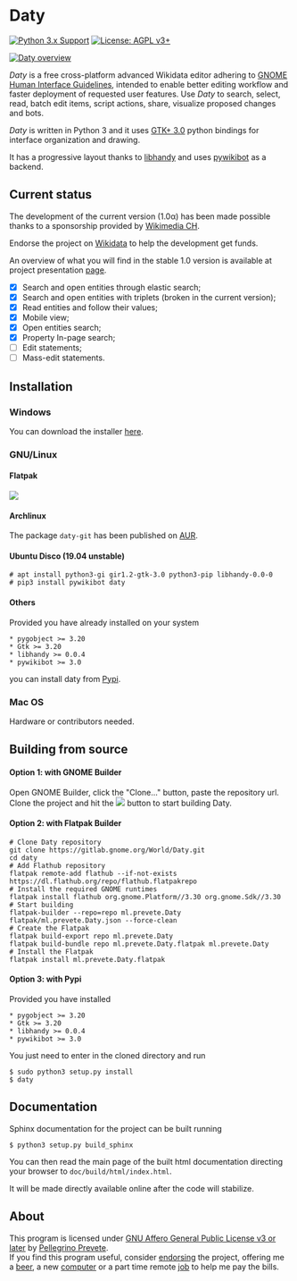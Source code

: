 # Daty

[![Python 3.x Support](https://img.shields.io/pypi/pyversions/Django.svg)](https://python.org)
[![License: AGPL v3+](https://img.shields.io/badge/license-AGPL%20v3%2B-blue.svg)](http://www.gnu.org/licenses/agpl-3.0)

[![Daty overview](https://gitlab.gnome.org/World/Daty/raw/master/screenshots/overview.png)](screenshots/overview.png)

*Daty* is a free cross-platform advanced Wikidata editor adhering to [GNOME Human Interface Guidelines](https://developer.gnome.org/hig/stable/), intended to enable better editing workflow and faster deployment of requested user features.
Use *Daty* to search, select, read, batch edit items, script actions, share, visualize proposed changes and bots.

*Daty* is written in Python 3 and it uses [GTK+ 3.0](https://developer.gnome.org/hig/stable/) python bindings for interface organization and drawing.

It has a progressive layout thanks to [libhandy](https://source.puri.sm/Librem5/libhandy) and uses [pywikibot](https://phabricator.wikimedia.org/project/profile/87/) as a backend. 

## Current status

The development of the current version (1.0α) has been made possible thanks to a sponsorship provided by [Wikimedia CH](https://wikimedia.ch). 

Endorse the project on [Wikidata](https://wikidata.org/wiki/User:Ogoorcs/Daty/Endorsement) to help the development get funds.

An overview of what you will find in the stable 1.0 version is available at project presentation [page](https://prevete.ml/articles/daty.html).


- [X] Search and open entities through elastic search;
- [X] Search and open entities with triplets (broken in the current version);
- [X] Read entities and follow their values;
- [X] Mobile view;
- [X] Open entities search;
- [X] Property In-page search;
- [ ] Edit statements;
- [ ] Mass-edit statements.

## Installation

### Windows
You can download the installer [here](https://gitlab.gnome.org/World/Daty/uploads/6129428130ad687e2fac23fa4a3c839b/daty-x86_64-1.0alpha.msi).

### GNU/Linux

#### Flatpak

[![](https://terminal.run/stuff/flathub_download_badge.png)](https://flathub.org/apps/details/ml.prevete.Daty)

#### Archlinux
The package `daty-git` has been published on [AUR](https://aur.archlinux.org/packages/daty-git/).

#### Ubuntu Disco (19.04 unstable)

    # apt install python3-gi gir1.2-gtk-3.0 python3-pip libhandy-0.0-0
    # pip3 install pywikibot daty

#### Others
Provided you have already installed on your system

```
* pygobject >= 3.20
* Gtk >= 3.20
* libhandy >= 0.0.4
* pywikibot >= 3.0
```
you can install daty from [Pypi](https://pypi.org/project/daty/).

### Mac OS
Hardware or contributors needed.

## Building from source

#### Option 1: with GNOME Builder
Open GNOME Builder, click the "Clone..." button, paste the repository url.
Clone the project and hit the ![](https://terminal.run/stuff/run_button.png) button to start building Daty.

#### Option 2: with Flatpak Builder
```
# Clone Daty repository
git clone https://gitlab.gnome.org/World/Daty.git
cd daty
# Add Flathub repository
flatpak remote-add flathub --if-not-exists https://dl.flathub.org/repo/flathub.flatpakrepo
# Install the required GNOME runtimes
flatpak install flathub org.gnome.Platform//3.30 org.gnome.Sdk//3.30
# Start building
flatpak-builder --repo=repo ml.prevete.Daty flatpak/ml.prevete.Daty.json --force-clean
# Create the Flatpak
flatpak build-export repo ml.prevete.Daty
flatpak build-bundle repo ml.prevete.Daty.flatpak ml.prevete.Daty
# Install the Flatpak
flatpak install ml.prevete.Daty.flatpak
```

#### Option 3: with Pypi
Provided you have installed

```
* pygobject >= 3.20
* Gtk >= 3.20
* libhandy >= 0.0.4
* pywikibot >= 3.0
```
You just need to enter in the cloned directory and run

    $ sudo python3 setup.py install
    $ daty

## Documentation

Sphinx documentation for the project can be built running

    $ python3 setup.py build_sphinx

You can then read the main page of the built html documentation directing your browser to `doc/build/html/index.html`.

It will be made directly available online after the code will stabilize.

## About

This program is licensed under [GNU Affero General Public License v3 or later](https://www.gnu.org/licenses/agpl-3.0.en.html) by [Pellegrino Prevete](http://prevete.ml).<br>
If you find this program useful, consider [endorsing](https://wikidata.org/wiki/User:Ogoorcs/Daty/Endorsement) the project, offering me a [beer](https://patreon.com/tallero), a new [computer](https://patreon.com/tallero) or a part time remote [job](mailto:pellegrinoprevete@gmail.com) to help me pay the bills.

